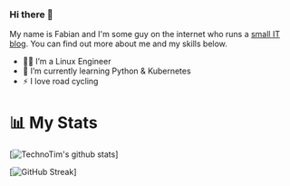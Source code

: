 ### Hi there 👋

My name is Fabian and I'm some guy on the internet who runs a  [small IT blog](https://homelabtopia.com). You can find out more about me and my skills below.

- 🧑‍💻 I’m a Linux Engineer
- 🌱 I’m currently learning Python & Kubernetes
- ⚡ I love road cycling

# 📊 My Stats

[![TechnoTim's github stats](https://github-readme-stats.vercel.app/api?username=wuestling&show_icons=true&count_private=true&theme=dark&hide=stars)]

[![GitHub Streak](https://github-readme-streak-stats.herokuapp.com/?user=wuestling&theme=dark&count_private=true&theme=dark)]
